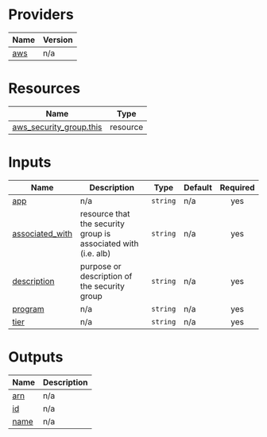 <!-- BEGIN_TF_DOCS -->


# Providers

| Name | Version |
|------|---------|
| <a name="provider_aws"></a> [aws](#provider\_aws) | n/a |

# Resources

| Name | Type |
|------|------|
| [aws_security_group.this](https://registry.terraform.io/providers/hashicorp/aws/latest/docs/resources/security_group) | resource |

# Inputs

| Name | Description | Type | Default | Required |
|------|-------------|------|---------|:--------:|
| <a name="input_app"></a> [app](#input\_app) | n/a | `string` | n/a | yes |
| <a name="input_associated_with"></a> [associated\_with](#input\_associated\_with) | resource that the security group is associated with (i.e. alb) | `string` | n/a | yes |
| <a name="input_description"></a> [description](#input\_description) | purpose or description of the security group | `string` | n/a | yes |
| <a name="input_program"></a> [program](#input\_program) | n/a | `string` | n/a | yes |
| <a name="input_tier"></a> [tier](#input\_tier) | n/a | `string` | n/a | yes |

# Outputs

| Name | Description |
|------|-------------|
| <a name="output_arn"></a> [arn](#output\_arn) | n/a |
| <a name="output_id"></a> [id](#output\_id) | n/a |
| <a name="output_name"></a> [name](#output\_name) | n/a |
<!-- END_TF_DOCS -->